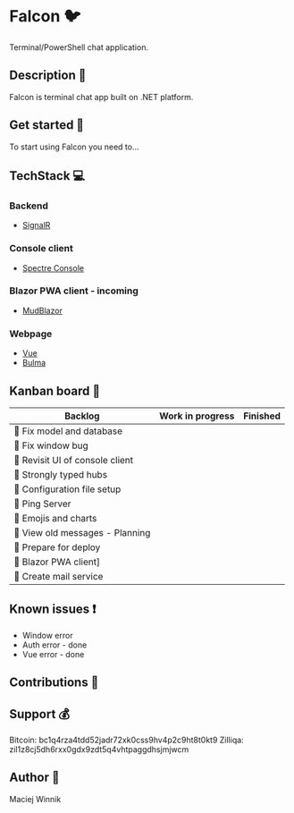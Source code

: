 # Falcon 🐦
Terminal/PowerShell chat application.

## Description 🧾
Falcon is terminal chat app built on .NET platform.

## Get started 🚀
To start using Falcon you need to...

## TechStack 💻
### Backend
* [SignalR](https://github.com/SignalR/SignalR)

### Console client
* [Spectre Console](https://github.com/spectreconsole/spectre.console)

### Blazor PWA client - incoming
* [MudBlazor](https://github.com/MudBlazor/MudBlazor/)

### Webpage
* [Vue](https://github.com/vuejs/vue)
* [Bulma](https://github.com/jgthms/bulma)

## Kanban board 🧾
Backlog | Work in progress | Finished
--- | --- | ---
| 🐞 Fix model and database |  |  |
| 🐞 Fix window bug |  |  |
| 📖 Revisit UI of console client |  |  |
| 📖 Strongly typed hubs |  |  |
| 📖 Configuration file setup |  |  |
| 📖 Ping Server |  |  |
| 📖 Emojis and charts |  |  |
| 👑 View old messages - Planning |  |  |
| 👑 Prepare for deploy |  |  |
| 👑 Blazor PWA client] |  |  |
| 👑 Create mail service |  |  |

## Known issues ❗
* Window error
* Auth error - done
* Vue error - done

## Contributions 🤝

## Support 💰
Bitcoin: bc1q4rza4tdd52jadr72xk0css9hv4p2c9ht8t0kt9
Zilliqa: zil1z8cj5dh6rxx0gdx9zdt5q4vhtpaggdhsjmjwcm

## Author 📝
Maciej Winnik
